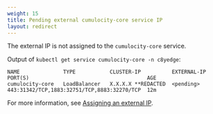 ```yaml
---
weight: 15
title: Pending external cumulocity-core service IP
layout: redirect
---
```


The external IP is not assigned to the `cumulocity-core` service.

Output of `kubectl get service cumulocity-core -n c8yedge`:

```text
NAME              TYPE           CLUSTER-IP          EXTERNAL-IP   PORT(S)                                      AGE
cumulocity-core   LoadBalancer   X.X.X.X **REDACTED  <pending>     443:31342/TCP,1883:32751/TCP,8883:32270/TCP  12m           
```
For more information, see [Assigning an external IP](/edge-kubernetes/installing-edge-on-k8/#assigning-an-external-ip).
